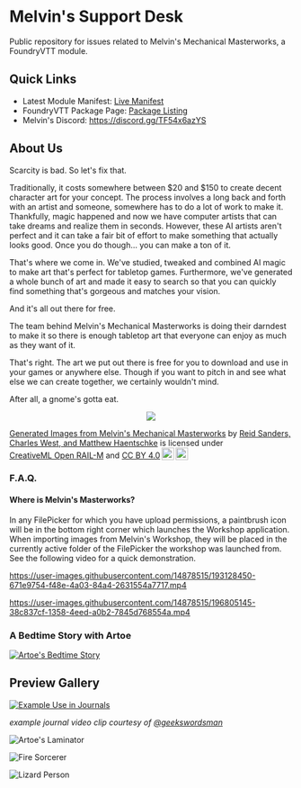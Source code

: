 # Melvin's Support Desk
Public repository for issues related to Melvin's Mechanical Masterworks, a FoundryVTT module.

## Quick Links
* Latest Module Manifest: [Live Manifest](https://storage.googleapis.com/download/storage/v1/b/dist-mels-masterworks/o/module.json?alt=media)
* FoundryVTT Package Page: [Package Listing](https://foundryvtt.com/packages/mels-masterworks)
* Melvin's Discord: https://discord.gg/TF54x6azYS

## About Us
Scarcity is bad.  So let's fix that.

Traditionally, it costs somewhere between $20 and $150 to create decent character art for your concept. The process involves a long back and forth with an artist and someone, somewhere has to do a lot of work to make it. Thankfully, magic happened and now we have computer artists that can take dreams and realize them in seconds. However, these AI artists aren't perfect and it can take a fair bit of effort to make something that actually looks good. Once you do though... you can make a ton of it.

That's where we come in. We've studied, tweaked and combined AI magic to make art that's perfect for tabletop games. Furthermore, we've generated a whole bunch of art and made it easy to search so that you can quickly find something that's gorgeous and matches your vision.

And it's all out there for free.

The team behind Melvin's Mechanical Masterworks is doing their darndest to make it so there is enough tabletop art that everyone can enjoy as much as they want of it.

That's right. The art we put out there is free for you to download and use in your games or anywhere else. Though if you want to pitch in and see what else we can create together, we certainly wouldn't mind.

After all, a gnome's gotta eat.

<p align="center"><a href="https://www.patreon.com/melvinsmechanicalmasterworks"><img src="https://user-images.githubusercontent.com/14878515/187728131-81405c0d-eb0a-41ab-995c-0443b7cf1472.png"></a></p>


<p xmlns:cc="http://creativecommons.org/ns#" xmlns:dct="http://purl.org/dc/terms/"><a property="dct:title" rel="cc:attributionURL" href="https://github.com/trioderegion/melvins-support-desk">Generated Images from Melvin's Mechanical Masterworks</a> by <a rel="cc:attributionURL dct:creator" property="cc:attributionName" href="https://www.patreon.com/melvinsmechanicalmasterworks"> Reid Sanders, Charles West, and Matthew Haentschke</a> is licensed under <a href="https://huggingface.co/spaces/CompVis/stable-diffusion-license/raw/main/license.txt" target="_blank" rel="license noopener noreferrer" style="display:inline-block;">CreativeML Open RAIL-M</a> and <a href="http://creativecommons.org/licenses/by/4.0/?ref=chooser-v1" target="_blank" rel="license noopener noreferrer" style="display:inline-block;">CC BY 4.0<img style="height:22px!important;margin-left:3px;vertical-align:text-bottom;" src="https://mirrors.creativecommons.org/presskit/icons/cc.svg?ref=chooser-v1"><img style="height:22px!important;margin-left:3px;vertical-align:text-bottom;" src="https://mirrors.creativecommons.org/presskit/icons/by.svg?ref=chooser-v1"></a></p>


### F.A.Q.

#### Where is Melvin's Masterworks?

In any FilePicker for which you have upload permissions, a paintbrush icon will be in the bottom right corner which launches the Workshop application. When importing images from Melvin's Workshop, they will be placed in the currently active folder of the FilePicker the workshop was launched from. See the following video for a quick demonstration.

https://user-images.githubusercontent.com/14878515/193128450-671e9754-f48e-4a03-84a4-2631554a7717.mp4

https://user-images.githubusercontent.com/14878515/196805145-38c837cf-1358-4eed-a0b2-7845d768554a.mp4

### A Bedtime Story with Artoe
[![Artoe's Bedtime Story](https://user-images.githubusercontent.com/14878515/188356886-f3f52457-4b4e-4b2d-ae27-7ca3de83c48f.png)](https://www.youtube.com/watch?v=JJwTDIyYo8I)

## Preview Gallery

[![Example Use in Journals](https://img.youtube.com/vi/8GqDpScGyJ0/0.jpg)](https://www.youtube.com/watch?v=8GqDpScGyJ0)

_example journal video clip courtesy of [@geekswordsman](https://github.com/geekswordsman)_

![Artoe's Laminator](https://user-images.githubusercontent.com/14878515/196819155-3ca31246-1bb5-4dda-908f-c584a506a970.jpg)

![Fire Sorcerer](https://user-images.githubusercontent.com/14878515/188355769-0f751f44-704d-4a89-96aa-ad431b22c59d.png)

![Lizard Person](https://user-images.githubusercontent.com/14878515/188355859-2239b632-588f-4e24-9509-80502612f494.png)


